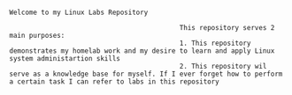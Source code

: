                                                                                        Welcome to my Linux Labs Repository

                                               This repository serves 2 main purposes:
                                               1. This repository demonstrates my homelab work and my desire to learn and apply Linux system administartion skills
                                               2. This repository wil serve as a knowledge base for myself. If I ever forget how to perform a certain task I can refer to labs in this repository
                                               
